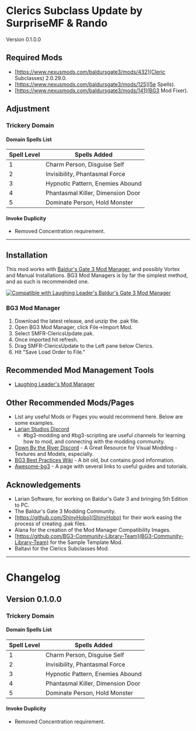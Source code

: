 
# Clerics Subclass Update by SurpriseMF & Rando

Version 0.1.0.0

## Required Mods
- [https://www.nexusmods.com/baldursgate3/mods/432](Cleric Subclasses) 2.0.29.0.
- [https://www.nexusmods.com/baldursgate3/mods/125](5e Spells).
- [https://www.nexusmods.com/baldursgate3/mods/141](BG3 Mod Fixer).

## Adjustment

### Trickery Domain

#### Domain Spells List

| Spell Level | Spells Added |
| - | - |
| 1 | Charm Person, Disguise Self |
| 2 | Invisibility, Phantasmal Force |
| 3 | Hypnotic Pattern, Enemies Abound |
| 4 | Phantasmal Killer, Dimension Door |
| 5 | Dominate Person, Hold Monster |

#### Invoke Duplicity
- Removed Concentration requirement.

---

## Installation
This mod works with [Baldur's Gate 3 Mod Manager](https://github.com/LaughingLeader/BG3ModManager), and possibly Vortex and Manual
Installations. BG3 Mod Managers is by far the simplest method, and as such is recommended one.

[![Compatible with Laughing Leader's Baldur's Gate 3 Mod Manager](https://i.imgur.com/qtdx2Yq.png)](https://github.com/LaughingLeader/BG3ModManager)

### BG3 Mod Manager
1. Download the latest release, and unzip the .pak file.
2. Open BG3 Mod Manager, click File->Import Mod.
3. Select SMFR-ClericsUpdate.pak.
5. Once imported hit refresh.
6. Drag SMFR-ClericsUpdate to the Left pane below Clerics.
8. Hit "Save Load Order to File."

## Recommended Mod Management Tools
- [Laughing Leader's Mod Manager](https://github.com/LaughingLeader/BG3ModManager)

## Other Recommended Mods/Pages
- List any useful Mods or Pages you would recommend here. Below are some examples.
- [Larian Studios Discord](https://discord.com/invite/larianstudios)
  - #bg3-modding and #bg3-scripting are useful channels for learning how to mod, and connecting with the modding community.
- [Down By the River Discord](https://discord.gg/JnPcvGr) - A Great Resource for Visual Modding - Textures and Models, especially.
- [BG3 Best Practices Wiki](https://github.com/Baldurs-Gate-3-modders/Best-Practices-Wiki/wiki) - A bit old, but contains good information.
- [Awesome-bg3](https://github.com/bg3mods/awesome-bg3) - A page with several links to useful guides and tutorials.

## Acknowledgements
- Larian Software, for working on Baldur's Gate 3 and bringing 5th Edition to PC.
- The Baldur's Gate 3 Modding Community.
- [https://github.com/ShinyHobo](ShinyHobo) for their work easing the process of creating .pak files.
- Alana for the creation of the Mod Manager Compatibility Images.
- [https://github.com/BG3-Community-Library-Team](BG3-Community-Library-Team) for the Sample Template Mod.
- Baltavi for the Clerics Subclasses Mod.

---

# Changelog

## Version 0.1.0.0

### Trickery Domain

#### Domain Spells List

| Spell Level | Spells Added |
| - | - |
| 1 | Charm Person, Disguise Self |
| 2 | Invisibility, Phantasmal Force |
| 3 | Hypnotic Pattern, Enemies Abound |
| 4 | Phantasmal Killer, Dimension Door |
| 5 | Dominate Person, Hold Monster |

#### Invoke Duplicity
- Removed Concentration requirement.